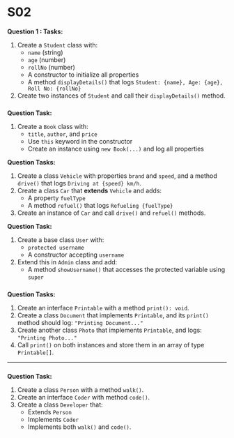 # S02

**Question 1 : Tasks:**

1. Create a `Student` class with:
    - `name` (string)
    - `age` (number)
    - `rollNo` (number)
    - A constructor to initialize all properties
    - A method `displayDetails()` that logs `Student: {name}, Age: {age}, Roll No: {rollNo}`
2. Create two instances of `Student` and call their `displayDetails()` method.

### 

**Question Task:**

1. Create a `Book` class with:
    - `title`, `author`, and `price`
    - Use `this` keyword in the constructor
    - Create an instance using `new Book(...)` and log all properties

 **Question Tasks:**

1. Create a class `Vehicle` with properties `brand` and `speed`, and a method `drive()` that logs `Driving at {speed} km/h`.
2. Create a class `Car` that **extends** `Vehicle` and adds:
    - A property `fuelType`
    - A method `refuel()` that logs `Refueling {fuelType}`
3. Create an instance of `Car` and call `drive()` and `refuel()` methods.

**Question Task:**

1. Create a base class `User` with:
    - `protected username`
    - A constructor accepting `username`
2. Extend this in `Admin` class and add:
    - A method `showUsername()` that accesses the protected variable using `super`

### 

**Question Tasks:**

1. Create an interface `Printable` with a method `print(): void`.
2. Create a class `Document` that implements `Printable`, and its `print()` method should log: `"Printing Document..."`
3. Create another class `Photo` that implements `Printable`, and logs: `"Printing Photo..."`
4. Call `print()` on both instances and store them in an array of type `Printable[]`.

---

### 

**Question Task:**

1. Create a class `Person` with a method `walk()`.
2. Create an interface `Coder` with method `code()`.
3. Create a class `Developer` that:
    - Extends `Person`
    - Implements `Coder`
    - Implements both `walk()` and `code()`.